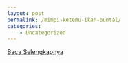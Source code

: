 ```yaml
---
layout: post
permalink: /mimpi-ketemu-ikan-buntal/
categories:
    - Uncategorized
---
```


[Baca Selengkapnya](/01)